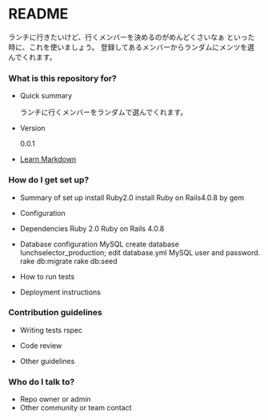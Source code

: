 # README #

ランチに行きたいけど、行くメンバーを決めるのがめんどくさいなぁ
といった時に、これを使いましょう。
登録してあるメンバーからランダムにメンツを選んでくれます。

### What is this repository for? ###

* Quick summary

	ランチに行くメンバーをランダムで選んでくれます。

* Version

	0.0.1

* [Learn Markdown](https://bitbucket.org/tutorials/markdowndemo)

### How do I get set up? ###

* Summary of set up
install Ruby2.0
install Ruby on Rails4.0.8 by gem

* Configuration
* Dependencies
Ruby 2.0
Ruby on Rails 4.0.8

* Database configuration
MySQL
create database lunchselector_production;
edit database.yml MySQL user and password.
rake db:migrate
rake db:seed

* How to run tests
* Deployment instructions

### Contribution guidelines ###

* Writing tests
rspec

* Code review
* Other guidelines

### Who do I talk to? ###

* Repo owner or admin
* Other community or team contact